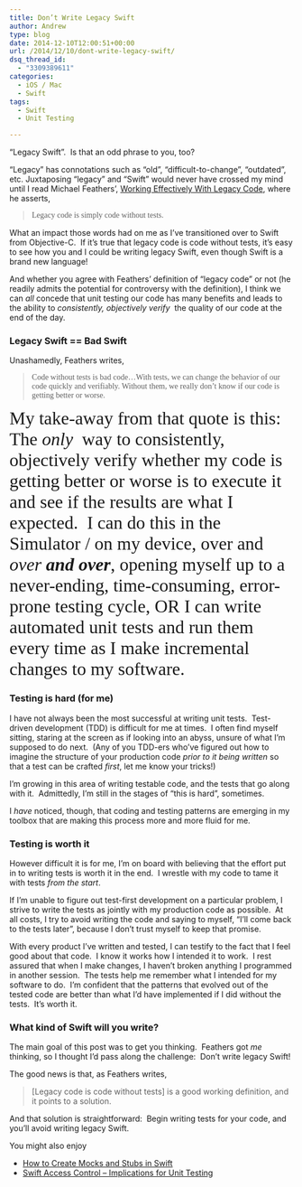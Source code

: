 ```yaml
---
title: Don’t Write Legacy Swift
author: Andrew
type: blog
date: 2014-12-10T12:00:51+00:00
url: /2014/12/10/dont-write-legacy-swift/
dsq_thread_id:
  - "3309389611"
categories:
  - iOS / Mac
  - Swift
tags:
  - Swift
  - Unit Testing

---
```

“Legacy Swift”.&nbsp; Is that an odd phrase to you, too?

“Legacy” has connotations such as “old”, “difficult-to-change”, “outdated”, etc. Juxtaposing “legacy” and “Swift” would never have crossed my mind until I read Michael Feathers’, [Working Effectively With Legacy Code][1], where he asserts,

> <font face="Thread-00004318-Id-00000000">Legacy code is simply code without tests.</font>

What an impact those words had on me as I’ve transitioned over to Swift from Objective-C.&nbsp; If it’s true that legacy code is code without tests, it’s easy to see how you and I could be writing legacy Swift, even though Swift is a brand new language!

And whether you agree with Feathers’ definition of “legacy code” or not (he readily admits the potential for controversy with the definition), I think we can _all_ concede that unit testing our code has many benefits and leads to the ability to _consistently,_&nbsp;_objectively_ _verify_&nbsp; the quality of our code at the end of the day.

### Legacy Swift == Bad Swift

Unashamedly, Feathers writes,

> <font face="Thread-00004318-Id-00000000">Code without tests is bad code…With tests, we can change the behavior of our code quickly and verifiably. Without them, we really don’t know if our code is getting better or worse.</font>

<font size="6" face="Thread-00004318-Id-00000001">My take-away from that quote is this:&nbsp; The <em>only</em>&nbsp; way to consistently, objectively verify whether my code is getting better or worse is to execute it and see if the results are what I expected.&nbsp; I can do this in the Simulator / on my device, over and <em>over</em> <strong><em>and over</em></strong>, opening myself up to a never-ending, time-consuming, error-prone testing cycle, OR I can write automated unit tests and run them every time as I make incremental changes to my software.</font>

### Testing is hard (for me)

I have not always been the most successful at writing unit tests.&nbsp; Test-driven development (TDD) is difficult for me at times.&nbsp; I often find myself sitting, staring at the screen as if looking into an abyss, unsure of what I’m supposed to do next.&nbsp; (Any of you TDD-ers who’ve figured out how to imagine the structure of your production code _prior to it being written_ so that a test can be crafted _first_, let me know your tricks!)

I’m growing in this area of writing testable code, and the tests that go along with it.&nbsp; Admittedly, I’m still in the stages of “this is hard”, sometimes.&nbsp; 

I _have_ noticed, though, that coding and testing patterns are emerging in my toolbox that are making this process more and more fluid for me.

### Testing is worth it

However difficult it is for me, I’m on board with believing that the effort put in to writing tests is worth it in the end.&nbsp; I wrestle with my code to tame it with tests _from the start_.

If I’m unable to figure out test-first development on a particular problem, I strive to write the tests as jointly with my production code as possible.&nbsp; At all costs, I try to avoid writing the code and saying to myself, “I’ll come back to the tests later”, because I don’t trust myself to keep that promise.

With every product I’ve written and tested, I can testify to the fact that I feel good about that code.&nbsp; I know it works how I intended it to work.&nbsp; I rest assured that when I make changes, I haven’t broken anything I programmed in another session.&nbsp; The tests help me remember what I intended for my software to do.&nbsp; I’m confident that the patterns that evolved out of the tested code are better than what I’d have implemented if I did without the tests.&nbsp; It’s worth it.

### What kind of Swift will you write?

The main goal of this post was to get you thinking.&nbsp; Feathers got _me_ thinking, so I thought I’d pass along the challenge:&nbsp; Don’t write legacy Swift!&nbsp; 

The good news is that, as Feathers writes, 

> [Legacy code is code without tests] is a good working definition, and it points to a solution.

And that solution is straightforward:&nbsp; Begin writing tests for your code, and you’ll avoid writing legacy Swift.

<div class="related-posts">
  You might also enjoy</p> 
  
  <ul>
    <li>
      <a href="http://www.andrewcbancroft.com/2014/07/15/how-to-create-mocks-and-stubs-in-swift/" title="How to Create Mocks and Stubs in Swift">How to Create Mocks and Stubs in Swift</a>
    </li>
    <li>
      <a href="http://www.andrewcbancroft.com/2014/07/22/swift-access-control-implications-for-unit-testing/" title="Swift Access Control – Implications for Unit Testing">Swift Access Control – Implications for Unit Testing</a>
    </li>
  </ul>
</div>

 [1]: http://www.amazon.com/Working-Effectively-Legacy-Michael-Feathers/dp/0131177052 "Working Effectively With Legacy Code"